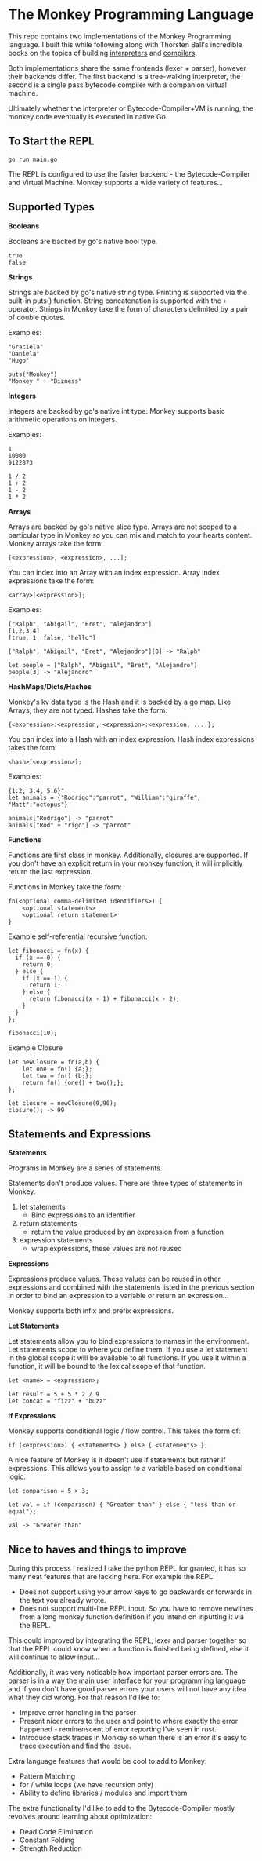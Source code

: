 # The Monkey Programming Language

This repo contains two implementations of the Monkey Programming language. I built this while following along with Thorsten Ball's incredible books on the topics of building [interpreters](https://interpreterbook.com/) and [compilers](https://compilerbook.com/).

Both implementations share the same frontends (lexer + parser), however their backends differ. The first backend is a tree-walking interpreter, the second is a single pass bytecode compiler with a companion virtual machine.

Ultimately whether the interpreter or Bytecode-Compiler+VM is running, the monkey code eventually is executed in native Go.

## To Start the REPL
`go run main.go`

The REPL is configured to use the faster backend - the Bytecode-Compiler and Virtual Machine. Monkey supports a wide variety of features...

## Supported Types

**Booleans**

Booleans are backed by go's native bool type.


```
true
false
```

**Strings**

Strings are backed by go's native string type. Printing is supported via the built-in puts() function. String concatenation is supported with the `+` operator. Strings in Monkey take the form of characters delimited by a pair of double quotes.

Examples:


```
"Graciela"
"Daniela"
"Hugo"

puts("Monkey")
"Monkey " + "Bizness"
```

**Integers**

Integers are backed by go's native int type. Monkey supports basic arithmetic operations on integers.

Examples:


```
1
10000
9122873

1 / 2
1 + 2
1 - 2
1 * 2
```

**Arrays**

Arrays are backed by go's native slice type. Arrays are not scoped to a particular type in Monkey so you can mix and match to your hearts content. Monkey arrays take the form:

`[<expression>, <expression>, ...];`

You can index into an Array with an index expression. Array index expressions take the form:

 `<array>[<expression>];`

Examples:


```
["Ralph", "Abigail", "Bret", "Alejandro"]
[1,2,3,4]
[true, 1, false, "hello"]

["Ralph", "Abigail", "Bret", "Alejandro"][0] -> "Ralph"

let people = ["Ralph", "Abigail", "Bret", "Alejandro"]
people[3] -> "Alejandro"
```


**HashMaps/Dicts/Hashes**

Monkey's kv data type is the Hash and it is backed by a go map. Like Arrays, they are not typed. Hashes take the form:

`{<expression>:<expression, <expression>:<expression, ....};`

You can index into a Hash with an index expression. Hash index expressions takes the form:

 `<hash>[<expression>];`

Examples:

```
{1:2, 3:4, 5:6}"
let animals = {"Rodrigo":"parrot", "William":"giraffe", "Matt":"octopus"}

animals["Rodrigo"] -> "parrot"
animals["Rod" + "rigo"] -> "parrot"

```

**Functions**

Functions are first class in monkey. Additionally, closures are supported. If you don't have an explicit return in your monkey function, it will implicitly return the last expression.

Functions in Monkey take the form:

```
fn(<optional comma-delimited identifiers>) {
    <optional statements>
    <optional return statement>
}
```

Example self-referential recursive function:

```
let fibonacci = fn(x) {
  if (x == 0) {
    return 0;
  } else {
    if (x == 1) {
      return 1;
    } else {
      return fibonacci(x - 1) + fibonacci(x - 2);
    }
  }
};

fibonacci(10);
```

Example Closure

```
let newClosure = fn(a,b) {
    let one = fn() {a;};
    let two = fn() {b;};
    return fn() {one() + two();};
};

let closure = newClosure(9,90);
closure(); -> 99
```

## Statements and Expressions

**Statements**

Programs in Monkey are a series of statements.

Statements don't produce values. There are three types of statements in Monkey.

1. let statements
    - Bind expressions to an identifier
2. return statements
    - return the value produced by an expression from a function
3. expression statements
    - wrap expressions, these values are not reused


**Expressions**

Expressions produce values. These values can be reused in other expressions and combined with the statements listed in the previous section in order to bind an expression to a variable or return an expression...

Monkey supports both infix and prefix expressions.

**Let Statements**

Let statements allow you to bind expressions to names in the environment. Let statements scope to where you define them. If you use a let statement in the global scope it will be available to all functions. If you use it within a function, it will be bound to the lexical scope of that function.

`let <name> = <expression>;`

```
let result = 5 + 5 * 2 / 9
let concat = "fizz" + "buzz"
```


**If Expressions**

Monkey supports conditional logic / flow control. This takes the form of:

`if (<expression>) { <statements> } else { <statements> };`

A nice feature of Monkey is it doesn't use if statements but rather if expressions. This allows you to assign to a variable based on conditional logic.

```
let comparison = 5 > 3;

let val = if (comparison) { "Greater than" } else { "less than or equal"};

val -> "Greater than"
```

## Nice to haves and things to improve

During this process I realized I take the python REPL for granted, it has so many neat features that are lacking here. For example the REPL:

- Does not support using your arrow keys to go backwards or forwards in the text you already wrote.
- Does not support multi-line REPL input. So you have to remove newlines from a long monkey function definition if you intend on inputting it via the REPL.

This could improved by integrating the REPL, lexer and parser together so that the REPL could know when a function is finished being defined, else it will continue to allow input...

Additionally, it was very noticable how important parser errors are. The parser is in a way the main user interface for your programming language and if you don't have good parser errors your users will not have any idea what they did wrong. For that reason I'd like to:

- Improve error handling in the parser
- Present nicer errors to the user and point to where exactly the error happened - reminenscent of error reporting I've seen in rust.
- Introduce stack traces in Monkey so when there is an error it's easy to trace execution and find the issue.

Extra language features that would be cool to add to Monkey:

- Pattern Matching
- for / while loops (we have recursion only)
- Ability to define libraries / modules and import them

The extra functionality I'd like to add to the Bytecode-Compiler mostly revolves around learning about optimization:

- Dead Code Elimination
- Constant Folding
- Strength Reduction
